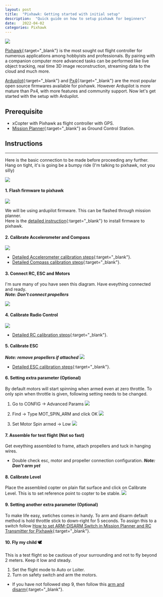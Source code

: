 ```yaml
---
layout: post
title:  "Pixhawk: Getting started with initial setup"
description:  "Quick guide on how to setup pixhawk for beginners"
date:   2022-04-02
categories: Pixhawk
---
```

![](https://docs.px4.io/master/assets/img/console_debug.a86c2eb3.jpg)

[Pixhawk](https://ardupilot.org/copter/docs/common-pixhawk-overview.html){:target="_blank"} is the most sought out flight controller for numerous applications among hobbyists and professionals. By pairing with a companion computer more advanced tasks can be performed like live object tracking, real time 3D image reconstruction, streaming data to the cloud and much more.  

[Ardupilot](https://ardupilot.org/){:target="_blank"} and [Px4](https://px4.io/){:target="_blank"} are the most popular open source firmwares available for pixhawk. However Ardupilot is more mature than Px4, with more features and community support. Now let's get started with the setup with Ardupilot.

## Prerequisite
- xCopter with Pixhawk as flight controller with GPS.
- [Mission Planner](https://ardupilot.org/planner/docs/mission-planner-installation.html){:target="_blank"} as Ground Control Station. 

## Instructions
---  
Here is the basic connection to be made before proceeding any further.  
Hang on tight, it's is going be a bumpy ride (I'm talking to pixhawk, not you silly)

![](https://ardupilot.org/copter/_images/pixhawk_connect_essential_peripherals.jpg)


#### 1. **Flash firmware to pixhawk**  
![](https://ardupilot.org/planner/_images/Pixhawk_InstallFirmware.jpg)

We will be using ardupilot firmware. This can be flashed through mission planner.  
Here is the [detailed instruction](https://ardupilot.org/planner/docs/common-loading-firmware-onto-pixhawk.html){:target="_blank"} to install firmware to pixhawk.


#### 2. **Calibrate Accelerometer and Compass**  

![](https://ardupilot.org/copter/_images/mp_accelerometer_calibration.png)

- [Detailed Accelerometer calibration steps](https://ardupilot.org/copter/docs/common-accelerometer-calibration.html){:target="_blank"}.
- [Detailed Compass calibration steps](https://ardupilot.org/copter/docs/common-compass-calibration-in-mission-planner.html){:target="_blank"}.

#### 3. **Connect RC, ESC and Motors**  

I'm sure many of you have seen this diagram. Have eveything connected and ready.  
<b>*Note: Don't connect propellers*</b>

![](https://ardupilot.org/copter/_images/Pixhawk-Inforgraphic2.jpg)


#### 4. **Calibrate Radio Control**  
![](https://ardupilot.org/copter/_images/mp_radio_calibration.png)

- [Detailed RC calibration steps](https://ardupilot.org/copter/docs/common-radio-control-calibration.html){:target="_blank"}.

#### 5. **Calibrate ESC**  
<b>*Note: remove propellers if attached*</b>
![](https://ardupilot.org/copter/_images/copter_disconnect_props_banner.png)

- [Detailed ESC calibration steps](https://ardupilot.org/copter/docs/esc-calibration.html){:target="_blank"}.

#### 6. **Setting extra parameter (Optional)**  
By default motors will start spinning when armed even at zero throttle. To   only spin when throttle is given, following setting needs to be changed.  
1. Go to CONFIG -> Advanced Params
![](/assets/posts/{{page.url}}/images/ss1.png)

2. Find -> Type MOT_SPIN_ARM and click OK
![](/assets/posts/{{page.url}}/images/ss2.png)

3. Set Motor Spin armed -> Low
![](/assets/posts/{{page.url}}/images/ss3.png)

#### 7. **Assemble for test flight (Not so fast)**  
Get eveything assembled to frame, attach propellers and tuck in hanging wires.  
- Double check esc, motor and propeller connection configuration.
<b>*Note: Don't arm yet*</b>


#### 8. **Calibrate Level**   
Place the assembled copter on plain flat surface and click on Calibrate Level. This is to set reference point to copter to be stable. 
![](https://ardupilot.org/planner/_images/mp_calibration_successful.png)

#### 9. **Setting another extra parameter (Optional)**  
To make life easy, swtiches comes in handy. To arm and disarm default method is hold throttle stick to down-right for 5 seconds.
To assign this to a switch follow [How to set ARM-DISARM Switch in Mission Planner and RC Transmitter for Pixhawk](/arm-disarm-pixhawk){:target="_blank"}.


#### 10. **Fly my child 🕊️**  
This is a test flight so be cautious of your surrounding and not to fly beyond 2 meters. Keep it low and steady.  
1. Set the flight mode to Auto or Loiter.  
2. Turn on safety switch and arm the motors. 
- If you have not followed step 9, then follow this [arm and disarm](https://ardupilot.org/copter/docs/arming_the_motors.html){:target="_blank"}.  
